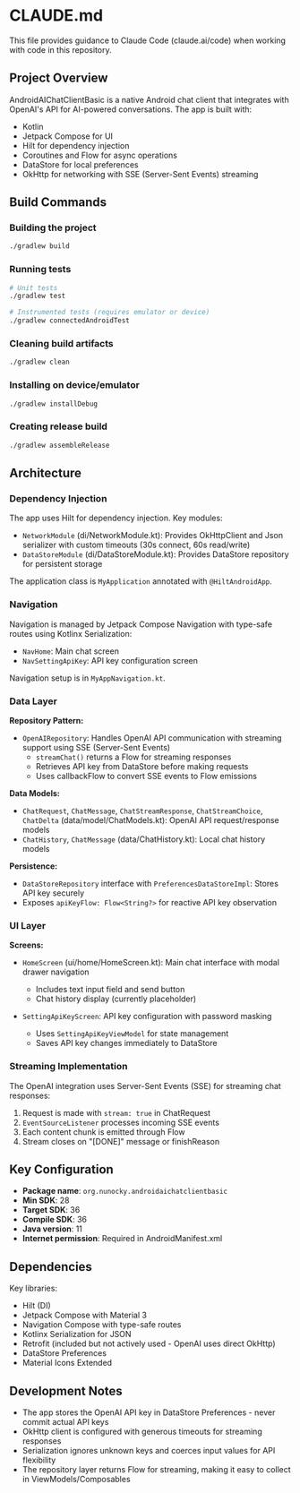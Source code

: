 # CLAUDE.md

This file provides guidance to Claude Code (claude.ai/code) when working with code in this repository.

## Project Overview

AndroidAIChatClientBasic is a native Android chat client that integrates with OpenAI's API for AI-powered conversations. The app is built with:
- Kotlin
- Jetpack Compose for UI
- Hilt for dependency injection
- Coroutines and Flow for async operations
- DataStore for local preferences
- OkHttp for networking with SSE (Server-Sent Events) streaming

## Build Commands

### Building the project
```bash
./gradlew build
```

### Running tests
```bash
# Unit tests
./gradlew test

# Instrumented tests (requires emulator or device)
./gradlew connectedAndroidTest
```

### Cleaning build artifacts
```bash
./gradlew clean
```

### Installing on device/emulator
```bash
./gradlew installDebug
```

### Creating release build
```bash
./gradlew assembleRelease
```

## Architecture

### Dependency Injection
The app uses Hilt for dependency injection. Key modules:
- `NetworkModule` (di/NetworkModule.kt): Provides OkHttpClient and Json serializer with custom timeouts (30s connect, 60s read/write)
- `DataStoreModule` (di/DataStoreModule.kt): Provides DataStore repository for persistent storage

The application class is `MyApplication` annotated with `@HiltAndroidApp`.

### Navigation
Navigation is managed by Jetpack Compose Navigation with type-safe routes using Kotlinx Serialization:
- `NavHome`: Main chat screen
- `NavSettingApiKey`: API key configuration screen

Navigation setup is in `MyAppNavigation.kt`.

### Data Layer

**Repository Pattern:**
- `OpenAIRepository`: Handles OpenAI API communication with streaming support using SSE (Server-Sent Events)
  - `streamChat()` returns a Flow<String> for streaming responses
  - Retrieves API key from DataStore before making requests
  - Uses callbackFlow to convert SSE events to Flow emissions

**Data Models:**
- `ChatRequest`, `ChatMessage`, `ChatStreamResponse`, `ChatStreamChoice`, `ChatDelta` (data/model/ChatModels.kt): OpenAI API request/response models
- `ChatHistory`, `ChatMessage` (data/ChatHistory.kt): Local chat history models

**Persistence:**
- `DataStoreRepository` interface with `PreferencesDataStoreImpl`: Stores API key securely
- Exposes `apiKeyFlow: Flow<String?>` for reactive API key observation

### UI Layer

**Screens:**
- `HomeScreen` (ui/home/HomeScreen.kt): Main chat interface with modal drawer navigation
  - Includes text input field and send button
  - Chat history display (currently placeholder)

- `SettingApiKeyScreen`: API key configuration with password masking
  - Uses `SettingApiKeyViewModel` for state management
  - Saves API key changes immediately to DataStore

### Streaming Implementation

The OpenAI integration uses Server-Sent Events (SSE) for streaming chat responses:
1. Request is made with `stream: true` in ChatRequest
2. `EventSourceListener` processes incoming SSE events
3. Each content chunk is emitted through Flow
4. Stream closes on "[DONE]" message or finishReason

## Key Configuration

- **Package name**: `org.nunocky.androidaichatclientbasic`
- **Min SDK**: 28
- **Target SDK**: 36
- **Compile SDK**: 36
- **Java version**: 11
- **Internet permission**: Required in AndroidManifest.xml

## Dependencies

Key libraries:
- Hilt (DI)
- Jetpack Compose with Material 3
- Navigation Compose with type-safe routes
- Kotlinx Serialization for JSON
- Retrofit (included but not actively used - OpenAI uses direct OkHttp)
- DataStore Preferences
- Material Icons Extended

## Development Notes

- The app stores the OpenAI API key in DataStore Preferences - never commit actual API keys
- OkHttp client is configured with generous timeouts for streaming responses
- Serialization ignores unknown keys and coerces input values for API flexibility
- The repository layer returns Flow for streaming, making it easy to collect in ViewModels/Composables